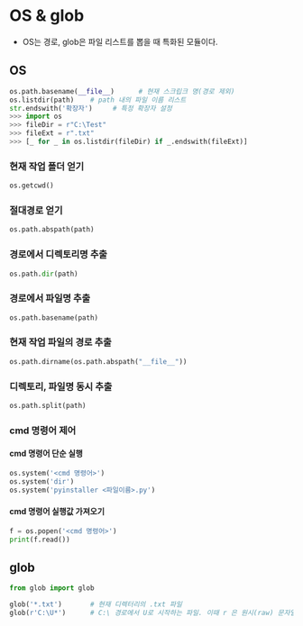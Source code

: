 # OS & glob

- OS는 경로, glob은 파일 리스트를 뽑을 때 특화된 모듈이다.

## OS

```python
os.path.basename(__file__)		# 현재 스크립크 명(경로 제외)
os.listdir(path) 	# path 내의 파일 이름 리스트
str.endswith('확장자')		# 특정 확장자 설정
>>> import os
>>> fileDir = r"C:\Test"
>>> fileExt = r".txt"
>>> [_ for _ in os.listdir(fileDir) if _.endswith(fileExt)]
```

### 현재 작업 폴더 얻기

```python
os.getcwd()
```

### 절대경로 얻기

```python
os.path.abspath(path)
```

### 경로에서 디렉토리명 추출

```python
os.path.dir(path)
```

### 경로에서 파일명 추출

```python
os.path.basename(path)
```

### 현재 작업 파일의 경로 추출

```python
os.path.dirname(os.path.abspath("__file__"))
```

### 디렉토리, 파일명 동시 추출

```python
os.path.split(path)
```

### cmd 명령어 제어

#### cmd 명령어 단순 실행

```python
os.system('<cmd 명령어>')
os.system('dir')
os.system('pyinstaller <파일이름>.py')
```

#### cmd 명령어 실행값 가져오기

```python
f = os.popen('<cmd 명령어>')
print(f.read())
```





## glob

```python
from glob import glob
```

```python
glob('*.txt')		# 현재 디렉터리의 .txt 파일
glob(r'C:\U*')		# C:\ 경로에서 U로 시작하는 파일. 이때 r 은 원시(raw) 문자열
```

